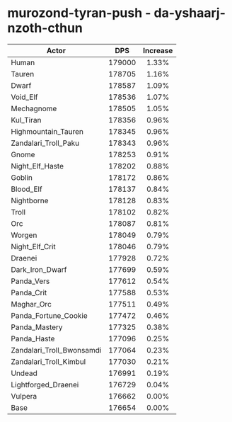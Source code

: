 # murozond-tyran-push - da-yshaarj-nzoth-cthun
| Actor | DPS | Increase |
|---|:---:|:---:|
|Human|179000|1.33%|
|Tauren|178705|1.16%|
|Dwarf|178587|1.09%|
|Void_Elf|178536|1.07%|
|Mechagnome|178505|1.05%|
|Kul_Tiran|178356|0.96%|
|Highmountain_Tauren|178345|0.96%|
|Zandalari_Troll_Paku|178343|0.96%|
|Gnome|178253|0.91%|
|Night_Elf_Haste|178202|0.88%|
|Goblin|178172|0.86%|
|Blood_Elf|178137|0.84%|
|Nightborne|178128|0.83%|
|Troll|178102|0.82%|
|Orc|178087|0.81%|
|Worgen|178049|0.79%|
|Night_Elf_Crit|178046|0.79%|
|Draenei|177928|0.72%|
|Dark_Iron_Dwarf|177699|0.59%|
|Panda_Vers|177612|0.54%|
|Panda_Crit|177588|0.53%|
|Maghar_Orc|177511|0.49%|
|Panda_Fortune_Cookie|177472|0.46%|
|Panda_Mastery|177325|0.38%|
|Panda_Haste|177096|0.25%|
|Zandalari_Troll_Bwonsamdi|177064|0.23%|
|Zandalari_Troll_Kimbul|177030|0.21%|
|Undead|176991|0.19%|
|Lightforged_Draenei|176729|0.04%|
|Vulpera|176662|0.00%|
|Base|176654|0.00%|
